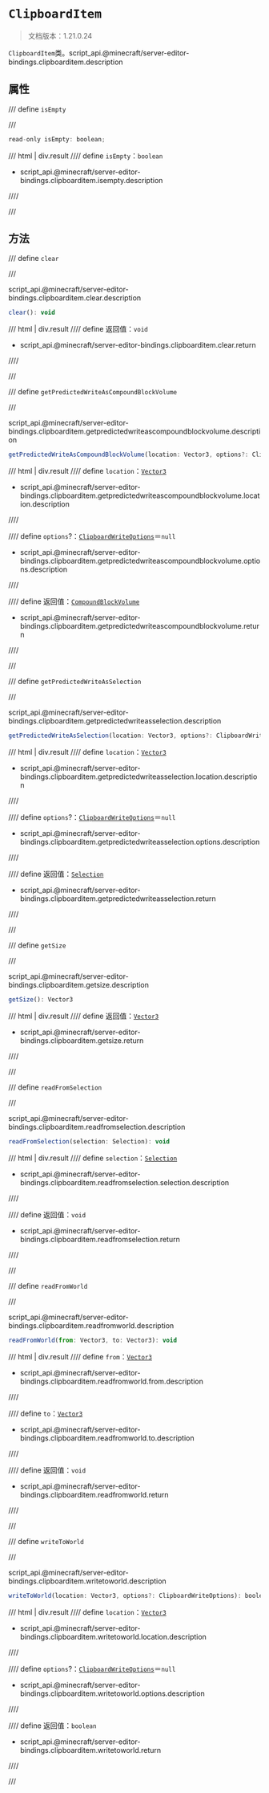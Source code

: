 # `ClipboardItem`

> 文档版本：1.21.0.24

`ClipboardItem`类。script_api.@minecraft/server-editor-bindings.clipboarditem.description

## 属性

/// define
`isEmpty`


///

```js
read-only isEmpty: boolean;
```

/// html | div.result
//// define
`isEmpty`：`boolean`

- script_api.@minecraft/server-editor-bindings.clipboarditem.isempty.description


////

///


## 方法

/// define
`clear`


///

script_api.@minecraft/server-editor-bindings.clipboarditem.clear.description

```js
clear(): void
```

/// html | div.result
//// define
返回值：`void`

- script_api.@minecraft/server-editor-bindings.clipboarditem.clear.return


////

///


/// define
`getPredictedWriteAsCompoundBlockVolume`


///

script_api.@minecraft/server-editor-bindings.clipboarditem.getpredictedwriteascompoundblockvolume.description

```js
getPredictedWriteAsCompoundBlockVolume(location: Vector3, options?: ClipboardWriteOptions): CompoundBlockVolume
```

/// html | div.result
//// define
`location`：[`Vector3`](../../server/beta/vector3.md)

- script_api.@minecraft/server-editor-bindings.clipboarditem.getpredictedwriteascompoundblockvolume.location.description


////

//// define
`options`?：[`ClipboardWriteOptions`](./clipboardwriteoptions.md)＝`null`

- script_api.@minecraft/server-editor-bindings.clipboarditem.getpredictedwriteascompoundblockvolume.options.description


////

//// define
返回值：[`CompoundBlockVolume`](../../server/beta/compoundblockvolume.md)

- script_api.@minecraft/server-editor-bindings.clipboarditem.getpredictedwriteascompoundblockvolume.return


////

///


/// define
`getPredictedWriteAsSelection`


///

script_api.@minecraft/server-editor-bindings.clipboarditem.getpredictedwriteasselection.description

```js
getPredictedWriteAsSelection(location: Vector3, options?: ClipboardWriteOptions): Selection
```

/// html | div.result
//// define
`location`：[`Vector3`](../../server/beta/vector3.md)

- script_api.@minecraft/server-editor-bindings.clipboarditem.getpredictedwriteasselection.location.description


////

//// define
`options`?：[`ClipboardWriteOptions`](./clipboardwriteoptions.md)＝`null`

- script_api.@minecraft/server-editor-bindings.clipboarditem.getpredictedwriteasselection.options.description


////

//// define
返回值：[`Selection`](./selection.md)

- script_api.@minecraft/server-editor-bindings.clipboarditem.getpredictedwriteasselection.return


////

///


/// define
`getSize`


///

script_api.@minecraft/server-editor-bindings.clipboarditem.getsize.description

```js
getSize(): Vector3
```

/// html | div.result
//// define
返回值：[`Vector3`](../../server/beta/vector3.md)

- script_api.@minecraft/server-editor-bindings.clipboarditem.getsize.return


////

///


/// define
`readFromSelection`


///

script_api.@minecraft/server-editor-bindings.clipboarditem.readfromselection.description

```js
readFromSelection(selection: Selection): void
```

/// html | div.result
//// define
`selection`：[`Selection`](./selection.md)

- script_api.@minecraft/server-editor-bindings.clipboarditem.readfromselection.selection.description


////

//// define
返回值：`void`

- script_api.@minecraft/server-editor-bindings.clipboarditem.readfromselection.return


////

///


/// define
`readFromWorld`


///

script_api.@minecraft/server-editor-bindings.clipboarditem.readfromworld.description

```js
readFromWorld(from: Vector3, to: Vector3): void
```

/// html | div.result
//// define
`from`：[`Vector3`](../../server/beta/vector3.md)

- script_api.@minecraft/server-editor-bindings.clipboarditem.readfromworld.from.description


////

//// define
`to`：[`Vector3`](../../server/beta/vector3.md)

- script_api.@minecraft/server-editor-bindings.clipboarditem.readfromworld.to.description


////

//// define
返回值：`void`

- script_api.@minecraft/server-editor-bindings.clipboarditem.readfromworld.return


////

///


/// define
`writeToWorld`


///

script_api.@minecraft/server-editor-bindings.clipboarditem.writetoworld.description

```js
writeToWorld(location: Vector3, options?: ClipboardWriteOptions): boolean
```

/// html | div.result
//// define
`location`：[`Vector3`](../../server/beta/vector3.md)

- script_api.@minecraft/server-editor-bindings.clipboarditem.writetoworld.location.description


////

//// define
`options`?：[`ClipboardWriteOptions`](./clipboardwriteoptions.md)＝`null`

- script_api.@minecraft/server-editor-bindings.clipboarditem.writetoworld.options.description


////

//// define
返回值：`boolean`

- script_api.@minecraft/server-editor-bindings.clipboarditem.writetoworld.return


////

///

